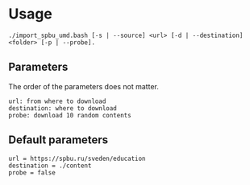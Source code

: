 # Usage

```
./import_spbu_umd.bash [-s | --source] <url> [-d | --destination] <folder> [-p | --probe].
```

## Parameters

The order of the parameters does not matter.

```
url: from where to download
destination: where to download
probe: download 10 random contents
```


## Default parameters

```
url = https://spbu.ru/sveden/education
destination = ./content
probe = false
```